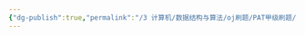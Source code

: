 ```yaml
---
{"dg-publish":true,"permalink":"/3 计算机/数据结构与算法/oj刷题/PAT甲级刷题/1006 简单模拟/","title":"1006 简单模拟"}
---
```

